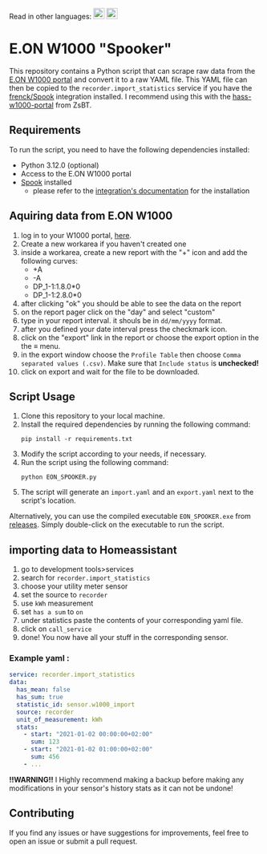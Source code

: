 Read in other languages: 
<kbd>[<img title="Magyar" alt="Magyar" src="https://cdn.statically.io/gh/hjnilsson/country-flags/master/svg/hu.svg" width="22">](languages/readme.hu.md)</kbd> 
<kbd> [<img title="English" alt="English" src="https://cdn.statically.io/gh/hjnilsson/country-flags/master/svg/us.svg" width="22">](languages/readme.en.md)</kbd>

# E.ON W1000 "Spooker"

This repository contains a Python script that can scrape raw data from the [E.ON W1000 portal](https://energia.eon-hungaria.hu/W1000/) and convert it to a raw YAML file. This YAML file can then be copied to the `recorder.import_statistics` service if you have the [frenck/Spook](https://github.com/frenck/spook) integration installed. I recommend using this with the [hass-w1000-portal](https://github.com/ZsBT/hass-w1000-portal) from ZsBT.

## Requirements

To run the script, you need to have the following dependencies installed:

- Python 3.12.0 (optional)
- Access to the E.ON W1000 portal
- [Spook](https://github.com/frenck/spook) installed
    - please refer to the [integration's documentation](https://spook.boo) for the installation

## Aquiring data from E.ON W1000

1. log in to your W1000 portal, [here](https://energia.eon-hungaria.hu/W1000/Account/Login).
2. Create a new workarea if you haven't created one
3. inside a workarea, create a new report with the "+" icon and add the following curves:
    - +A
    - -A
    - DP_1-1:1.8.0*0
    - DP_1-1:2.8.0*0
4. after clicking "ok" you should be able to see the data on the report
5. on the report pager click on the "day" and select "custom"
6. type in your report interval. it shouls be in `dd/mm/yyyy` format.
7. after you defined your date interval press the checkmark icon.
8. click on the "export" link in the report or choose the export option in the the **≡** menu.
9. in the export window choose the `Profile Table` then choose `Comma separated values (.csv)`. Make sure that `Include status` is **unchecked!**
10. click on export and wait for the file to be downloaded.

## Script Usage

1. Clone this repository to your local machine.
2. Install the required dependencies by running the following command:
    ```
    pip install -r requirements.txt
    ```
3. Modify the script according to your needs, if necessary.
4. Run the script using the following command:
    ```
    python EON_SPOOKER.py
    ```
5. The script will generate an `import.yaml` and an `export.yaml` next to the script's location.


Alternatively, you can use the compiled executable `EON_SPOOKER.exe` from [releases](https://github.com/Netesfiu/EON_SPOOKER/releases/tag/main). Simply double-click on the executable to run the script.

## importing data to Homeassistant

1. go to development tools>services
2. search for `recorder.import_statistics`
3. choose your utility meter sensor
4. set the source to `recorder`
5. use `kWh` measurement
6. set `has a sum` to `on`
7. under statistics paste the contents of your corresponding yaml file.
8. click on `call_service`
9. done! You now have all your stuff in the corresponding sensor.

### Example yaml :
```yaml
service: recorder.import_statistics
data:
  has_mean: false
  has_sum: true
  statistic_id: sensor.w1000_import
  source: recorder
  unit_of_measurement: kWh
  stats:
    - start: "2021-01-02 00:00:00+02:00"
      sum: 123
    - start: "2021-01-02 01:00:00+02:00"
      sum: 456
    - ...
```

**!!WARNING!!** I Highly recommend making a backup before making any modifications in your sensor's history stats as it can not be undone!



## Contributing

If you find any issues or have suggestions for improvements, feel free to open an issue or submit a pull request.
